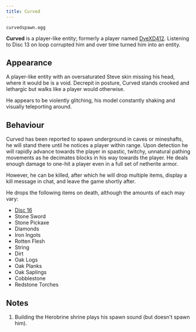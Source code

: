 ```yaml
---
title: Curved
---
```


<!-- TODO: Embed audio -->
`curvedspawn.ogg`

**Curved** is a player-like entity; formerly a player named [DyeXD412](/wiki/lore). Listening to Disc 13 on loop corrupted him and over time turned him into an entity.

## Appearance

A player-like entity with an oversaturated Steve skin missing his head,
where it would be is a void. Decrepit in posture, Curved stands crooked
and lethargic but walks like a player would otherwise.

He appears to be violently glitching, his model constantly shaking and
visually teleporting around.

## Behaviour

Curved has been reported to spawn underground in caves or mineshafts, he
will stand there until he notices a player within range. Upon detection
he will rapidly advance towards the player in spastic, twitchy,
unnatural pathing movements as he decimates blocks in his way towards
the player. He deals enough damage to one-hit a player even in a full
set of netherite armor.

However, he can be killed, after which he will drop multiple items,
display a kill message in chat, and leave the game shortly after.

He drops the following items on death, although the amounts of each may
vary:

- [Disc 16](/wiki/items)
- Stone Sword
- Stone Pickaxe
- Diamonds
- Iron Ingots
- Rotten Flesh
- String
- Dirt
- Oak Logs
- Oak Planks
- Oak Saplings
- Cobblestone
- Redstone Torches

## Notes

1. Building the Herobrine shrine plays his spawn sound (but doesn't spawn him).
